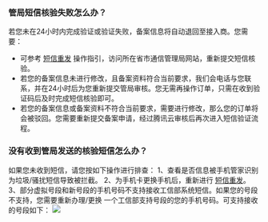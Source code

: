 ### 管局短信核验失败怎么办？

若您未在24小时内完成验证或验证失败，备案信息将自动退回至接入商。您需要：
- 可参考 [短信重发](https://cloud.tencent.com/document/product/243/13435#.E6.89.8B.E5.8A.A8.E9.87.8D.E5.8F.91) 操作指引，访问所在省市通信管理局网站，重新提交短信核验。
- 若您的备案信息未进行修改，且备案资料符合当前要求，我们会电话与您联系，并在24小时后为您重新提交管局审核。您无需再操作订单，只需在收到验证码后及时完成短信核验即可。
- 若您的备案信息或备案资料不符合当前要求，需要进行修改，那么您的订单将会被驳回。您需要重新提交备案申请，经过腾讯云审核后再次进入短信验证流程。

### 没有收到管局发送的核验短信怎么办？

如果您未收到短信，请您按如下操作进行排查：
1、查看是否信息被手机管家识别为垃圾/骚扰短信导致被拦截。
2、为手机卡更换手机后，重新进行 [短信重发](https://cloud.tencent.com/document/product/243/13435#.E6.89.8B.E5.8A.A8.E9.87.8D.E5.8F.91)。
3、部分虚拟号段和新号段的手机号码不支持接收工信部系统短信。如果您的号段不支持，您需要重新办理/更换 一个工信部支持号段的您的手机号码。可支持接收的号段如下：
![](https://main.qcloudimg.com/raw/27579f29e12dfe54a2c906327b3085c6.png)
